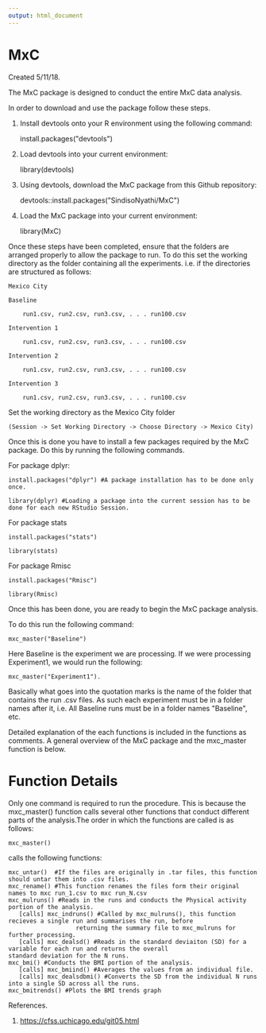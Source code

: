 ```yaml
---
output: html_document
---
```

# MxC

Created 5/11/18.

The MxC package is designed to conduct the entire MxC data analysis. 

In order to download and use the package follow these steps.

1. Install devtools onto your R environment using the following command: 

      install.packages("devtools")
    
2. Load devtools into your current environment: 

      library(devtools)
    
3. Using devtools, download the MxC package from this Github repository:

      devtools::install.packages("SindisoNyathi/MxC")
    
4. Load the MxC package into your current environment:
    
      library(MxC)
    
Once these steps have been completed, ensure that the folders are arranged properly to allow the package to run. 
To do this set the working directory as the folder containing all the experiments. i.e. if the directories are
structured as follows:


    Mexico City

    Baseline
      
        run1.csv, run2.csv, run3.csv, . . . run100.csv
    
    Intervention 1
      
        run1.csv, run2.csv, run3.csv, . . . run100.csv
    
    Intervention 2
      
        run1.csv, run2.csv, run3.csv, . . . run100.csv
    
    Intervention 3
        
        run1.csv, run2.csv, run3.csv, . . . run100.csv

Set the working directory as the Mexico City folder 

    (Session -> Set Working Directory -> Choose Directory -> Mexico City)

Once this is done you have to install a few packages required by the MxC package. Do this by running the following commands.

For package dplyr:

    install.packages("dplyr") #A package installation has to be done only once.

    library(dplyr) #Loading a package into the current session has to be done for each new RStudio Session.

For package stats

    install.packages("stats")

    library(stats)

For package Rmisc

    install.packages("Rmisc")

    library(Rmisc)

Once this has been done, you are ready to begin the MxC package analysis. 

To do this run the following command:

    mxc_master("Baseline") 

Here Baseline is the experiment we are processing. If we were processing Experiment1, we would run the following:

    mxc_master("Experiment1"). 
    
Basically what goes into the quotation marks is the name of the folder that contains the run .csv files. As such
each experiment must be in a folder names after it, i.e. All Baseline runs must be in a folder names "Baseline", etc.

Detailed explanation of the each functions is included in the functions as comments. A general overview of the MxC
package and the mxc_master function is below.


# Function Details

Only one command is required to run the procedure. This is because the mxc_master() function calls several other  functions that conduct different parts of the analysis.The order in which the functions are called is as follows:

    mxc_master()

calls the following functions:
    
    mxc_untar()  #If the files are originally in .tar files, this function should untar them into .csv files.
    mxc_rename() #This function renames the files form their original names to mxc run_1.csv to mxc run_N.csv 
    mxc_mulruns() #Reads in the runs and conducts the Physical activity portion of the analysis.
       [calls] mxc_indruns() #Called by mxc_mulruns(), this function recieves a single run and summarises the run, before 
                       returning the summary file to mxc_mulruns for further processing.  
       [calls] mxc_dealsd() #Reads in the standard deviaiton (SD) for a variable for each run and returns the overall                           standard deviation for the N runs. 
    mxc_bmi() #Conducts the BMI portion of the analysis.
       [calls] mxc_bmiind() #Averages the values from an individual file.
       [calls] mxc_dealsdbmi() #Converts the SD from the individual N runs into a single SD across all the runs. 
    mxc_bmitrends() #Plots the BMI trends graph 
    
    




References.

1. https://cfss.uchicago.edu/git05.html
